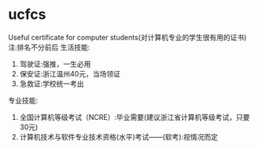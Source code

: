 # ucfcs
Useful certificate for computer students(对计算机专业的学生很有用的证书)  
注:排名不分前后
生活技能:
1. 驾驶证:强推，一生必用
2. 保安证:浙江温州40元，当场领证
3. 急救证:学校统一考出

专业技能:
1. 全国计算机等级考试（NCRE）:毕业需要(建议浙江省计算机等级考试，只要30元)
2. 计算机技术与软件专业技术资格(水平)考试——(软考):视情况而定
